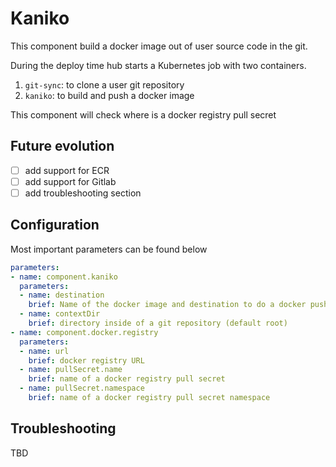 # Kaniko

This component build a docker image out of user source code in the git.

During the deploy time hub starts a Kubernetes job with two containers.
1. `git-sync`: to clone a user git repository
2. `kaniko`: to build and push a docker image

This component will check where is a docker registry pull secret

## Future evolution
- [ ] add support for ECR
- [ ] add support for Gitlab
- [ ] add troubleshooting section

## Configuration
Most important parameters can be found below
```yaml
parameters:
- name: component.kaniko
  parameters:
  - name: destination
    brief: Name of the docker image and destination to do a docker push
  - name: contextDir
    brief: directory inside of a git repository (default root)
- name: component.docker.registry
  parameters:
  - name: url
    brief: docker registry URL
  - name: pullSecret.name
    brief: name of a docker registry pull secret
  - name: pullSecret.namespace
    brief: name of a docker registry pull secret namespace
```

## Troubleshooting
TBD
